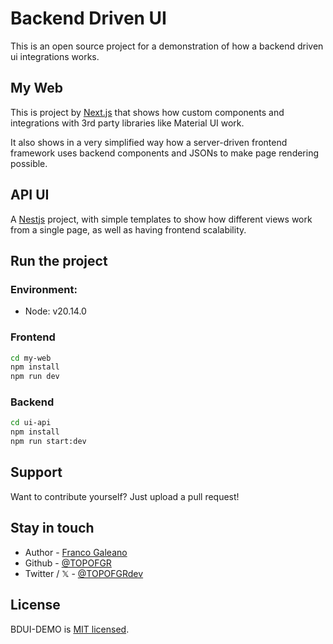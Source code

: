 # Backend Driven UI

This is an open source project for a demonstration of how a backend driven ui integrations works.


## My Web

This is project by [Next.js](https://nextjs.org/) that shows how custom components and integrations with 3rd party libraries like Material UI work.

It also shows in a very simplified way how a server-driven frontend framework uses backend components and JSONs to make page rendering possible.

## API UI

A [Nestjs](https://docs.nestjs.com/) project, with simple templates to show how different views work from a single page, as well as having frontend scalability.


## Run the project

### Environment:
- Node: v20.14.0

### Frontend

```bash
cd my-web
npm install
npm run dev
```


### Backend

```bash
cd ui-api
npm install
npm run start:dev
```


## Support
Want to contribute yourself? Just upload a pull request!

## Stay in touch

- Author - [Franco Galeano](https://www.linkedin.com/in/franco-galeano-609171161/)
- Github - [@TOPOFGR](https://github.com/TOPOFGR)
- Twitter / 𝕏 - [@TOPOFGRdev](https://x.com/TOPOFGRdev)


## License

BDUI-DEMO is [MIT licensed](LICENSE).